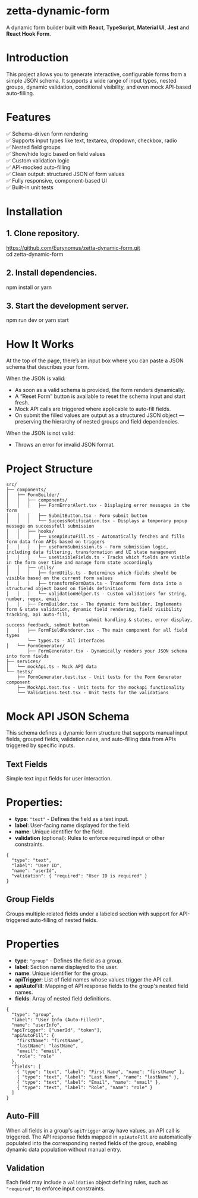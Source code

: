 # zetta-dynamic-form

A dynamic form builder built with **React**, **TypeScript**, **Material UI**, **Jest** and **React Hook Form**.

# Introduction

This project allows you to generate interactive, configurable forms from a simple JSON schema. It supports a wide range of input types, nested groups, dynamic validation, conditional visibility, and even mock API-based auto-filling.


# Features

✅ Schema-driven form rendering  
✅ Supports input types like text, textarea, dropdown, checkbox, radio  
✅ Nested field groups  
✅ Show/hide logic based on field values  
✅ Custom validation logic  
✅ API-mocked auto-filling  
✅ Clean output: structured JSON of form values  
✅ Fully responsive, component-based UI  
✅ Built-in unit tests  

# Installation

## 1. Clone repository.  
https://github.com/Eurynomus/zetta-dynamic-form.git  
cd zetta-dynamic-form

## 2. Install dependencies.  
npm install or yarn

## 3. Start the development server.  
npm run dev or yarn start

# How It Works

At the top of the page, there’s an input box where you can paste a JSON schema that describes your form.

When the JSON is valid:
* As soon as a valid schema is provided, the form renders dynamically.
* A “Reset Form” button is available to reset the schema input and start fresh.
* Mock API calls are triggered where applicable to auto-fill fields.
* On submit the filled values are output as a structured JSON object — preserving the hierarchy of nested groups and field dependencies.  

When the JSON is not valid:
* Throws an error for invalid JSON format.

# Project Structure

```plaintext
src/
├── components/
│   ├── FormBuilder/
│   │   ├── components/
│   │   │   ├── FormErrorAlert.tsx - Displaying error messages in the form
│   │   │   ├── SubmitButton.tsx - Form submit button
│   │   │   └── SuccessNotification.tsx - Displays a temporary popup message on successfull submission
│   │   ├── hooks/
│   │   │   ├── useApiAutoFill.ts - Automatically fetches and fills form data from APIs based on triggers
│   │   │   ├── useFormSubmission.ts - Form submission logic, including data filtering, transformation and UI state management
│   │   │   └── useVisibleFields.ts - Tracks which fields are visible in the form over time and manage form state accordingly
│   │   ├── utils/
│   │   │   ├── formUtils.ts - Determines which fields should be visible based on the current form values
│   │   │   ├── transformFormData.ts - Transforms form data into a structured object based on fields definition
│   │   │   └── validationHelper.ts - Custom validations for string, number, regex, email
│   │   ├── FormBuilder.tsx - The dynamic form builder. Implements form & state validation, dynamic field rendering, field visibility tracking, api auto-fill, 
                              submit handling & states, error display, success feedback, submit button
│   │   ├── FormFieldRenderer.tsx - The main component for all field types
        └── types.ts - All interfaces
│   └── FormGenerator/
        ├── FormGenerator.tsx - Dynamically renders your JSON schema into form fields
├── services/
│   └── mockApi.ts - Mock API data
└── tests/
    ├── FormGenerator.test.tsx - Unit tests for the Form Generator component
    ├── MockApi.test.tsx - Unit tests for the mockapi functionality
    └── Validations.test.tsx - Unit tests for the validations
```

# Mock API JSON Schema

This schema defines a dynamic form structure that supports manual input fields, grouped fields, validation rules, and auto-filling data from APIs triggered by specific inputs.  

## Text Fields  
Simple text input fields for user interaction.  
# Properties:  

- **type**: `"text"` - Defines the field as a text input.
- **label**: User-facing name displayed for the field.
- **name**: Unique identifier for the field.
- **validation** (optional): Rules to enforce required input or other constraints.

```plaintext
{
  "type": "text",
  "label": "User ID",
  "name": "userId",
  "validation": { "required": "User ID is required" }
}
```

## Group Fields

Groups multiple related fields under a labeled section with support for API-triggered auto-filling of nested fields.

# Properties

- **type**: `"group"` - Defines the field as a group.
- **label**: Section name displayed to the user.
- **name**: Unique identifier for the group.
- **apiTrigger**: List of field names whose values trigger the API call.
- **apiAutoFill**: Mapping of API response fields to the group's nested field names.
- **fields**: Array of nested field definitions.

```plaintext
{
  "type": "group",
  "label": "User Info (Auto-Filled)",
  "name": "userInfo",
  "apiTrigger": ["userId", "token"],
  "apiAutoFill": {
    "firstName": "firstName",
    "lastName": "lastName",
    "email": "email",
    "role": "role"
  },
  "fields": [
    { "type": "text", "label": "First Name", "name": "firstName" },
    { "type": "text", "label": "Last Name", "name": "lastName" },
    { "type": "text", "label": "Email", "name": "email" },
    { "type": "text", "label": "Role", "name": "role" }
  ]
}
```

## Auto-Fill

When all fields in a group's `apiTrigger` array have values, an API call is triggered. The API response fields mapped in `apiAutoFill` are automatically populated into the corresponding nested fields of the group, enabling dynamic data population without manual entry.

## Validation

Each field may include a `validation` object defining rules, such as `"required"`, to enforce input constraints.
